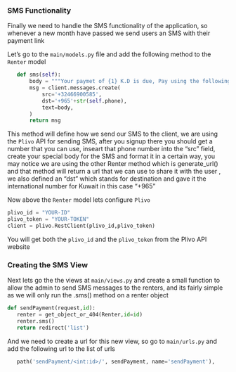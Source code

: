 ### SMS Functionality

Finally we need to handle the SMS functionality of the application, so whenever a new month have passed we send users an SMS with their payment link

Let’s go to the `main/models.py` file and add the following method to the `Renter` model

```python
   def sms(self):
       body = """Your paymet of {1} K.D is due, Pay using the following link {2}""".format(self.name, self.amount,self.generate_url())
       msg = client.messages.create(
           src='+32466900585',
           dst='+965'+str(self.phone),
           text=body,
       )
       return msg
```

This method will define how we send our SMS to the client, we are using the `Plivo` API for sending SMS, after you signup there you should get a number that you can use, inseart that phone number into the “src” field, create your special body for the SMS and format it in a certain way, you may notice we are using the other Renter method which is generate_url() and that method will return a url that we can use to share it with the user , we also defined an “dst” which stands for destination and gave it the international number for Kuwait in this case “+965”

Now above the `Renter` model lets configure `Plivo`

```python
plivo_id = "YOUR-ID"
plivo_token = "YOUR-TOKEN"
client = plivo.RestClient(plivo_id,plivo_token)
```

You will get both the `plivo_id` and the `plivo_token` from the Plivo API website

### Creating the SMS View

Next lets go the the views at `main/views.py` and create a small function to allow the admin to send SMS messages to the renters, and its fairly simple as we will only run the .sms() method on a renter object

```python
def sendPayment(request,id):
   renter = get_object_or_404(Renter,id=id)
   renter.sms()
   return redirect('list')
```

And we need to create a url for this new view, so go to `main/urls.py` and add the following url to the list of urls

```python
   path('sendPayment/<int:id>/', sendPayment, name='sendPayment'),
```
